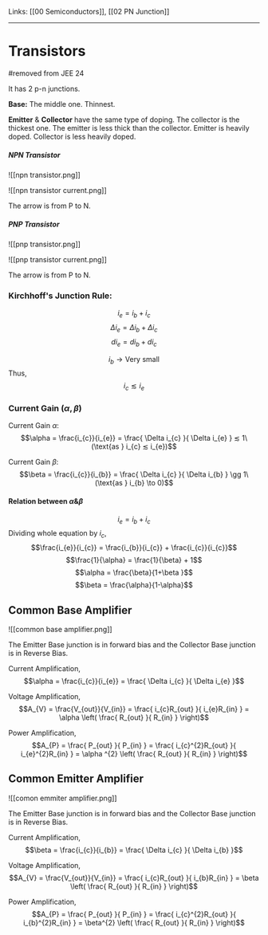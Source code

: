 Links: [[00 Semiconductors]], [[02 PN Junction]]
___
# Transistors
#removed from JEE 24

It has 2 p-n junctions. 

**Base:** The middle one. Thinnest. 

**Emitter** & **Collector** have the same type of doping. 
The collector is the thickest one. The emitter is less thick than the collector. 
Emitter is heavily doped. Collector is less heavily doped.

##### NPN Transistor

![[npn transistor.png]]

![[npn transistor current.png]]

The arrow is from P to N.


##### PNP Transistor 

![[pnp transistor.png]]

![[pnp transistor current.png]]

The arrow is from P to N.

### Kirchhoff's Junction Rule:
$$i_{e} = i_{b}+ i_{c}$$
$$\Delta i_{e} = \Delta i_{b} + \Delta i_{c}$$
$$di_{e} = di_{b}+ di_{c}$$

$$i_{b} \to \text{Very small}$$
Thus,
$$i_{c} ≲ i_{e}$$

### Current Gain ($\alpha , \beta$)

Current Gain $\alpha$:
$$\alpha = \frac{i_{c}}{i_{e}} = \frac{ \Delta i_{c} }{ \Delta i_{e} } ≲ 1\ (\text{as } i_{c} ≲ i_{e})$$

Current Gain $\beta$:
$$\beta = \frac{i_{c}}{i_{b}} = \frac{ \Delta i_{c} }{ \Delta i_{b} } \gg 1\ (\text{as } i_{b} \to 0)$$

#### Relation between $\alpha \& \beta$
$$i_{e} = i_{b}+ i_{c}$$
Dividing whole equation by $i_{c}$,
$$\frac{i_{e}}{i_{c}} = \frac{i_{b}}{i_{c}} + \frac{i_{c}}{i_{c}}$$
$$\frac{1}{\alpha} = \frac{1}{\beta} + 1$$
$$\alpha = \frac{\beta}{1+\beta }$$
$$\beta = \frac{\alpha}{1-\alpha}$$


## Common Base Amplifier

![[common base amplifier.png]]

The Emitter Base junction is in forward bias and the Collector Base junction is in Reverse Bias.

Current Amplification,
$$\alpha = \frac{i_{c}}{i_{e}} = \frac{ \Delta i_{c} }{ \Delta i_{e} }$$

Voltage Amplification,
$$A_{V} = \frac{V_{out}}{V_{in}} = \frac{ i_{c}R_{out} }{ i_{e}R_{in} } = \alpha \left( \frac{ R_{out} }{ R_{in} } \right)$$

Power Amplification,
$$A_{P} = \frac{ P_{out} }{ P_{in} } = \frac{ i_{c}^{2}R_{out} }{ i_{e}^{2}R_{in} } = \alpha ^{2} \left( \frac{ R_{out} }{ R_{in} } \right)$$


## Common Emitter Amplifier

![[comon emmiter amplifier.png]]

The Emitter Base junction is in forward bias and the Collector Base junction is in Reverse Bias.

Current Amplification,
$$\beta = \frac{i_{c}}{i_{b}} = \frac{ \Delta i_{c} }{ \Delta i_{b} }$$

Voltage Amplification,
$$A_{V} = \frac{V_{out}}{V_{in}} = \frac{ i_{c}R_{out} }{ i_{b}R_{in} } = \beta \left( \frac{ R_{out} }{ R_{in} } \right)$$

Power Amplification,
$$A_{P} = \frac{ P_{out} }{ P_{in} } = \frac{ i_{c}^{2}R_{out} }{ i_{b}^{2}R_{in} } = \beta^{2} \left( \frac{ R_{out} }{ R_{in} } \right)$$













